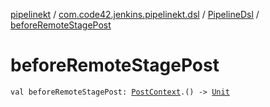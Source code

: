 [pipelinekt](../../index.md) / [com.code42.jenkins.pipelinekt.dsl](../index.md) / [PipelineDsl](index.md) / [beforeRemoteStagePost](./before-remote-stage-post.md)

# beforeRemoteStagePost

`val beforeRemoteStagePost: `[`PostContext`](../../com.code42.jenkins.pipelinekt.dsl.post/-post-context/index.md)`.() -> `[`Unit`](https://kotlinlang.org/api/latest/jvm/stdlib/kotlin/-unit/index.html)